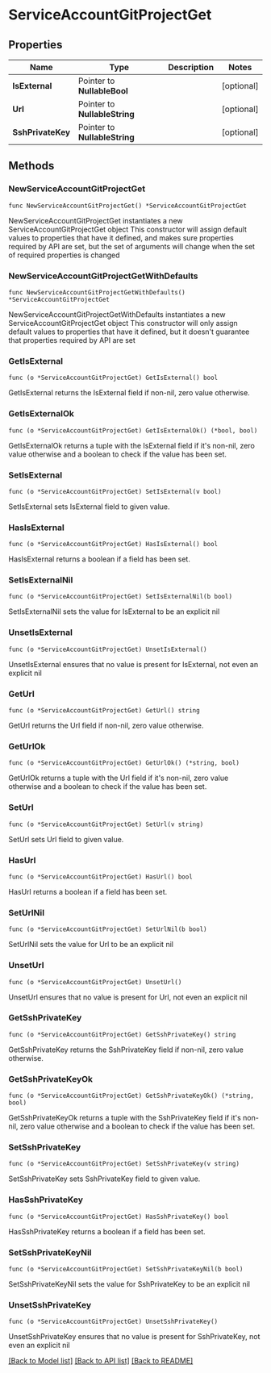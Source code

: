 # ServiceAccountGitProjectGet

## Properties

Name | Type | Description | Notes
------------ | ------------- | ------------- | -------------
**IsExternal** | Pointer to **NullableBool** |  | [optional] 
**Url** | Pointer to **NullableString** |  | [optional] 
**SshPrivateKey** | Pointer to **NullableString** |  | [optional] 

## Methods

### NewServiceAccountGitProjectGet

`func NewServiceAccountGitProjectGet() *ServiceAccountGitProjectGet`

NewServiceAccountGitProjectGet instantiates a new ServiceAccountGitProjectGet object
This constructor will assign default values to properties that have it defined,
and makes sure properties required by API are set, but the set of arguments
will change when the set of required properties is changed

### NewServiceAccountGitProjectGetWithDefaults

`func NewServiceAccountGitProjectGetWithDefaults() *ServiceAccountGitProjectGet`

NewServiceAccountGitProjectGetWithDefaults instantiates a new ServiceAccountGitProjectGet object
This constructor will only assign default values to properties that have it defined,
but it doesn't guarantee that properties required by API are set

### GetIsExternal

`func (o *ServiceAccountGitProjectGet) GetIsExternal() bool`

GetIsExternal returns the IsExternal field if non-nil, zero value otherwise.

### GetIsExternalOk

`func (o *ServiceAccountGitProjectGet) GetIsExternalOk() (*bool, bool)`

GetIsExternalOk returns a tuple with the IsExternal field if it's non-nil, zero value otherwise
and a boolean to check if the value has been set.

### SetIsExternal

`func (o *ServiceAccountGitProjectGet) SetIsExternal(v bool)`

SetIsExternal sets IsExternal field to given value.

### HasIsExternal

`func (o *ServiceAccountGitProjectGet) HasIsExternal() bool`

HasIsExternal returns a boolean if a field has been set.

### SetIsExternalNil

`func (o *ServiceAccountGitProjectGet) SetIsExternalNil(b bool)`

 SetIsExternalNil sets the value for IsExternal to be an explicit nil

### UnsetIsExternal
`func (o *ServiceAccountGitProjectGet) UnsetIsExternal()`

UnsetIsExternal ensures that no value is present for IsExternal, not even an explicit nil
### GetUrl

`func (o *ServiceAccountGitProjectGet) GetUrl() string`

GetUrl returns the Url field if non-nil, zero value otherwise.

### GetUrlOk

`func (o *ServiceAccountGitProjectGet) GetUrlOk() (*string, bool)`

GetUrlOk returns a tuple with the Url field if it's non-nil, zero value otherwise
and a boolean to check if the value has been set.

### SetUrl

`func (o *ServiceAccountGitProjectGet) SetUrl(v string)`

SetUrl sets Url field to given value.

### HasUrl

`func (o *ServiceAccountGitProjectGet) HasUrl() bool`

HasUrl returns a boolean if a field has been set.

### SetUrlNil

`func (o *ServiceAccountGitProjectGet) SetUrlNil(b bool)`

 SetUrlNil sets the value for Url to be an explicit nil

### UnsetUrl
`func (o *ServiceAccountGitProjectGet) UnsetUrl()`

UnsetUrl ensures that no value is present for Url, not even an explicit nil
### GetSshPrivateKey

`func (o *ServiceAccountGitProjectGet) GetSshPrivateKey() string`

GetSshPrivateKey returns the SshPrivateKey field if non-nil, zero value otherwise.

### GetSshPrivateKeyOk

`func (o *ServiceAccountGitProjectGet) GetSshPrivateKeyOk() (*string, bool)`

GetSshPrivateKeyOk returns a tuple with the SshPrivateKey field if it's non-nil, zero value otherwise
and a boolean to check if the value has been set.

### SetSshPrivateKey

`func (o *ServiceAccountGitProjectGet) SetSshPrivateKey(v string)`

SetSshPrivateKey sets SshPrivateKey field to given value.

### HasSshPrivateKey

`func (o *ServiceAccountGitProjectGet) HasSshPrivateKey() bool`

HasSshPrivateKey returns a boolean if a field has been set.

### SetSshPrivateKeyNil

`func (o *ServiceAccountGitProjectGet) SetSshPrivateKeyNil(b bool)`

 SetSshPrivateKeyNil sets the value for SshPrivateKey to be an explicit nil

### UnsetSshPrivateKey
`func (o *ServiceAccountGitProjectGet) UnsetSshPrivateKey()`

UnsetSshPrivateKey ensures that no value is present for SshPrivateKey, not even an explicit nil

[[Back to Model list]](../README.md#documentation-for-models) [[Back to API list]](../README.md#documentation-for-api-endpoints) [[Back to README]](../README.md)


